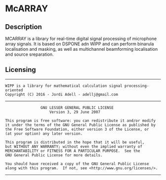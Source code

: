 # McARRAY

## Description

MCARRAY is a library for real-time digital signal processing of microphone array signals. It is based on DSPONE adn WIPP and can perform binarula localisation and masking, as well as multichannel beamforming localisation and source sreparation.


## Licensing
--------------------------------------------------------------------------------
    WIPP is a library for mathematical calculation signal processing-oriented
    Copyright (C) 2016 - Jordi Adell - adellj@gmail.com
-----------------------------------------------------------------------------------
                    GNU LESSER GENERAL PUBLIC LICENSE 
                        Version 3, 29 June 2007 

    This program is free software: you can redistribute it and/or modify
    it under the terms of the GNU General Public License as published by
    the Free Software Foundation, either version 3 of the License, or
    (at your option) any later version.

    This program is distributed in the hope that it will be useful,
    but WITHOUT ANY WARRANTY; without even the implied warranty of
    MERCHANTABILITY or FITNESS FOR A PARTICULAR PURPOSE.  See the
    GNU General Public License for more details.

    You should have received a copy of the GNU General Public License
    along with this program.  If not, see <http://www.gnu.org/licenses/>.
-------------------------------------------------------------------------------

